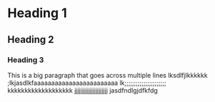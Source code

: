 # Heading 1
## Heading 2
### Heading 3
This is a big paragraph that goes across multiple lines lksdlfjlkkkkkk ;lkjasdlkfaaaaaaaaaaaaaaaaaaaaaaaa lk;;;;;;;;;;;;;;;;;;;;;; kkkkkkkkkkkkkkkkkkk jjjjjjjjjjjjjjjjjjjjjj jasdfndlgjdfkfdg